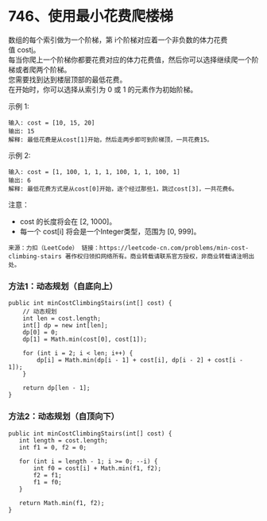 746、使用最小花费爬楼梯
===

数组的每个索引做为一个阶梯，第 i个阶梯对应着一个非负数的体力花费值 cost[i](索引从0开始)。<br>
每当你爬上一个阶梯你都要花费对应的体力花费值，然后你可以选择继续爬一个阶梯或者爬两个阶梯。<br>
您需要找到达到楼层顶部的最低花费。<br>
在开始时，你可以选择从索引为 0 或 1 的元素作为初始阶梯。<br>

示例 1:<br>
```
输入: cost = [10, 15, 20]
输出: 15
解释: 最低花费是从cost[1]开始，然后走两步即可到阶梯顶，一共花费15。
```
示例 2:<br>
```
输入: cost = [1, 100, 1, 1, 1, 100, 1, 1, 100, 1]
输出: 6
解释: 最低花费方式是从cost[0]开始，逐个经过那些1，跳过cost[3]，一共花费6。
```
注意：<br>
* cost 的长度将会在 [2, 1000]。
* 每一个 cost[i] 将会是一个Integer类型，范围为 [0, 999]。

``
来源：力扣（LeetCode）
链接：https://leetcode-cn.com/problems/min-cost-climbing-stairs
著作权归领扣网络所有。商业转载请联系官方授权，非商业转载请注明出处。
``

### 方法1：动态规划（自底向上）
```
public int minCostClimbingStairs(int[] cost) {
    // 动态规划
    int len = cost.length;
    int[] dp = new int[len];
    dp[0] = 0;
    dp[1] = Math.min(cost[0], cost[1]);

    for (int i = 2; i < len; i++) {
        dp[i] = Math.min(dp[i - 1] + cost[i], dp[i - 2] + cost[i - 1]);
    }

    return dp[len - 1];
}
```

### 方法2：动态规划（自顶向下）
```
public int minCostClimbingStairs(int[] cost) {
   int length = cost.length;
   int f1 = 0, f2 = 0;

   for (int i = length - 1; i >= 0; --i) {
       int f0 = cost[i] + Math.min(f1, f2);
       f2 = f1;
       f1 = f0;
   }

   return Math.min(f1, f2);
}
```

